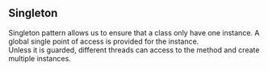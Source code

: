 ## Singleton

Singleton pattern allows us to ensure that a class only have one instance. A global single point of access is provided for the instance.  
Unless it is guarded, different threads can access to the method and create multiple instances.